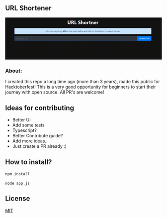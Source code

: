 ## URL Shortener

<div align="center">
<img src="/docs/url.gif">
</div>

### About:

I created this repo a long time ago (more than 3 years), made this public for Hacktoberfest! This is a very good
opportunity for beginners to start their journey with open source. All PR's are welcome!

## Ideas for contributing

- Better UI
- Add some tests
- Typescript?
- Better Contribute guide?
- Add more ideas..
- Just create a PR already :)

## How to install?

```
npm install
```

```
node app.js
```

## License

[MIT](https://choosealicense.com/licenses/)
